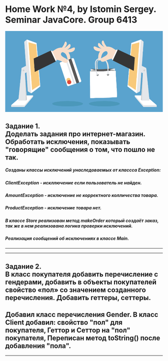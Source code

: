 # Home Work №4, by Istomin Sergey. Seminar JavaCore. Group 6413
![JavaCore Home Work# 4. Internet Store.](https://github.com/Sistomin/JavaCoreHW4-InternetStore/blob/main/Image.PNG)

Задание 1.  
Доделать задания про интернет-магазин. Обработать исключения, показывать "говорящие" сообщения о том, что пошло не так.  
-------------------------------------------------------

##### Созданы классы исключений унаследоваемых от классса Exception:  
##### ClientException - искллючение если пользователь не найден.  
##### AmountException - исключение не корректного колличества товара.  
##### ProductException - исключение товара нет. 
##### В классе Store реализован метод makeOrder который создаёт заказ, так же в нем реализована логика проверки исключений.
##### Реализация сообщений об исключениях в классе Main.  
----------------------------------------------
-------------------------------------------------  
Задание 2.  
В класс покупателя добавить перечисление с гендерами, добавить в объекты покупателей свойство «пол» со значением созданного перечисления. Добавить геттеры, сеттеры.
----------------------------------------------------------------------

Добавил класс перечисления Gender.
В класс Client добавил: свойство "пол" для покупателя, Геттор и Сеттор на "пол" покупателя, Переписан метод toString() после добавления "пола".
-------------------------------------------
------------------------------------------
